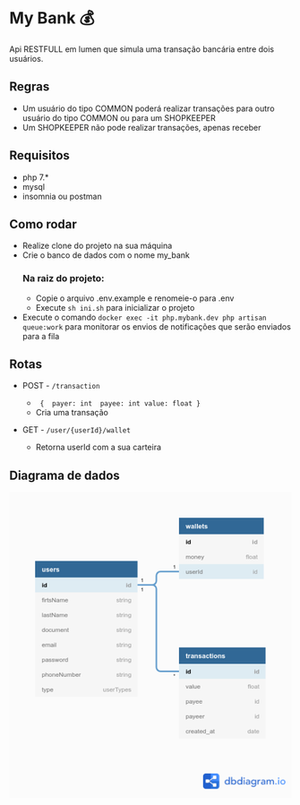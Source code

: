 # My Bank :moneybag:

Api RESTFULL em lumen que simula uma transação bancária entre dois usuários.

## Regras
- Um usuário do tipo COMMON poderá realizar transações para outro usuário do tipo COMMON ou para um SHOPKEEPER
- Um SHOPKEEPER não pode realizar transações, apenas receber

## Requisitos 
- php 7.*
- mysql 
- insomnia ou postman


## Como rodar

 - Realize clone do projeto na sua máquina
 - Crie o banco de dados com o nome my_bank 
    ### Na raiz do projeto: 
    - Copie o arquivo .env.example e renomeie-o para .env
    - Execute `sh ini.sh` para inicializar o projeto
 - Execute o comando `docker exec -it php.mybank.dev php artisan queue:work` para monitorar os envios de notificações que serão enviados para a fila


## Rotas

- POST - `/transaction `
   - `  { 
            payer: int 
            payee: int
            value: float
        }    
    `
    - Cria uma transação 

- GET - `/user/{userId}/wallet`
    - Retorna userId com a sua carteira

## Diagrama de dados
![Alt text](./diagramDatabase.png "Diagrama de dados")
